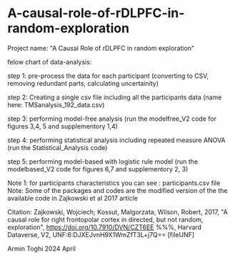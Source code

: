 # A-causal-role-of-rDLPFC-in-random-exploration

Project name:
"A Causal Role of rDLPFC in random exploration"

felow chart of data-analysis:

step 1: pre-process the data for each participant (converting to CSV, removing redundant parts, calculating uncertainity)

step 2: Creating a single csv file including all the participants data (name here: TMSanalysis_192_data.csv)

step 3: performing model-free analysis (run the modelfree_V2 code for figures 3,4, 5 and supplementory 1,4)

step 4: performing statistical analysis including repeated measure ANOVA (run the Statistical_Analysis code)

step 5: performing model-based with logistic rule model (run the modelbased_V2 code for figures 6,7 and supplementory 2, 3)

Note 1: for participants characteristics you can see : participants.csv file
Note: Some of the packages and codes are the modified version of the the available code in Zajkowski et al 2017 article

Citation:
Zajkowski, Wojciech; Kossut, Malgorzata; Wilson, Robert, 2017, "A causal role for right frontopolar cortex in directed, but not random, exploration", https://doi.org/10.7910/DVN/CZT6EE
%%%, Harvard Dataverse, V2, UNF:6:DJXEJvnH9X1WmZfT3L+j7Q== [fileUNF]

Armin Toghi
2024
April
